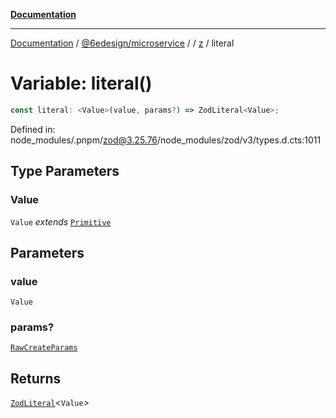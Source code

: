 [**Documentation**](../../../../../README.md)

***

[Documentation](../../../../../README.md) / [@6edesign/microservice](../../../README.md) / [](../../../README.md) / [z](../README.md) / literal

# Variable: literal()

```ts
const literal: <Value>(value, params?) => ZodLiteral<Value>;
```

Defined in: node\_modules/.pnpm/zod@3.25.76/node\_modules/zod/v3/types.d.cts:1011

## Type Parameters

### Value

`Value` *extends* [`Primitive`](../type-aliases/Primitive.md)

## Parameters

### value

`Value`

### params?

[`RawCreateParams`](../type-aliases/RawCreateParams.md)

## Returns

[`ZodLiteral`](../classes/ZodLiteral.md)&lt;`Value`&gt;
